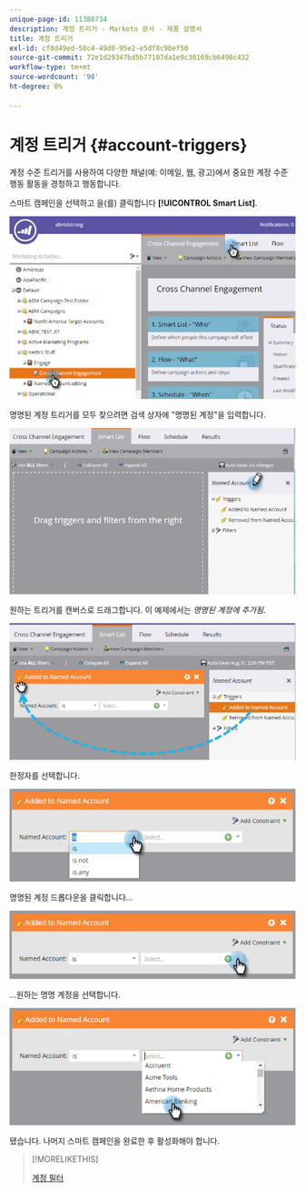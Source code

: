 ```yaml
---
unique-page-id: 11380734
description: 계정 트리거 - Marketo 문서 - 제품 설명서
title: 계정 트리거
exl-id: cf8d49ed-58c4-49d0-95e2-e5df8c9bef50
source-git-commit: 72e1d29347bd5b77107da1e9c30169cb6490c432
workflow-type: tm+mt
source-wordcount: '98'
ht-degree: 0%

---
```


# 계정 트리거 {#account-triggers}

계정 수준 트리거를 사용하여 다양한 채널(예: 이메일, 웹, 광고)에서 중요한 계정 수준 행동 활동을 경청하고 행동합니다.

스마트 캠페인을 선택하고 을(를) 클릭합니다 **[!UICONTROL Smart List]**.

![](assets/one-1.png)

명명된 계정 트리거를 모두 찾으려면 검색 상자에 &quot;명명된 계정&quot;을 입력합니다.

![](assets/two-1.png)

원하는 트리거를 캔버스로 드래그합니다. 이 예제에서는 _명명된 계정에 추가됨_.

![](assets/three-1.png)

한정자를 선택합니다.

![](assets/four-1.png)

명명된 계정 드롭다운을 클릭합니다...

![](assets/five-1.png)

...원하는 명명 계정을 선택합니다.

![](assets/six-1.png)

됐습니다. 나머지 스마트 캠페인을 완료한 후 활성화해야 합니다.

>[!MORELIKETHIS]
>
>[계정 필터](/help/marketo/product-docs/target-account-management/engage/account-filters.md)
